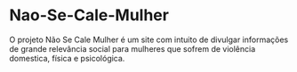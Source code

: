 # Nao-Se-Cale-Mulher
O projeto Não Se Cale Mulher é um site com intuito de divulgar informações de grande relevância social para mulheres que sofrem de violência domestica, física e psicológica. 
